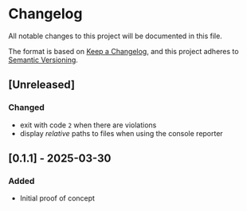 # Changelog

All notable changes to this project will be documented in this file.

The format is based on [Keep a Changelog](https://keepachangelog.com/en/1.1.0/),
and this project adheres to [Semantic Versioning](https://semver.org/spec/v2.0.0.html).

## [Unreleased]

### Changed

- exit with code `2` when there are violations
- display _relative_ paths to files when using the console reporter

## [0.1.1] - 2025-03-30

### Added

- Initial proof of concept

